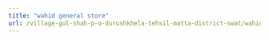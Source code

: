 ```yaml
---
title: "wahid general store"
url: /village-gul-shah-p-o-durushkhela-tehsil-matta-district-swat/wahid-general-store/
---
```

